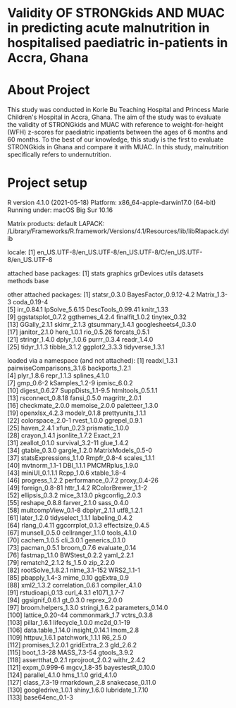 # Validity OF STRONGkids AND MUAC in predicting acute malnutrition in hospitalised paediatric in-patients in Accra, Ghana

# About Project

This study was conducted in Korle Bu Teaching Hospital and Princess Marie Children's Hospital in Accra, Ghana. The aim of the study was to evaluate the validity of STRONGkids and MUAC with reference to weight-for-height (WFH) z-scores for paediatric inpatients between the ages of 6 months and 60 months. To the best of our knowledge, this study is the first to evaluate STRONGkids in Ghana and compare it with MUAC. In this study, malnutrition specifically refers to undernutrition.

# Project setup

R version 4.1.0 (2021-05-18)
Platform: x86_64-apple-darwin17.0 (64-bit)
Running under: macOS Big Sur 10.16

Matrix products: default
LAPACK: /Library/Frameworks/R.framework/Versions/4.1/Resources/lib/libRlapack.dylib

locale:
[1] en_US.UTF-8/en_US.UTF-8/en_US.UTF-8/C/en_US.UTF-8/en_US.UTF-8

attached base packages:
[1] stats     graphics  grDevices utils     datasets  methods   base     

other attached packages:
 [1] statsr_0.3.0           BayesFactor_0.9.12-4.2 Matrix_1.3-3           coda_0.19-4           
 [5] irr_0.84.1             lpSolve_5.6.15         DescTools_0.99.41      knitr_1.33            
 [9] ggstatsplot_0.7.2      ggthemes_4.2.4         finalfit_1.0.2         tinytex_0.32          
[13] GGally_2.1.1           skimr_2.1.3            gtsummary_1.4.1        googlesheets4_0.3.0   
[17] janitor_2.1.0          here_1.0.1             rio_0.5.26             forcats_0.5.1         
[21] stringr_1.4.0          dplyr_1.0.6            purrr_0.3.4            readr_1.4.0           
[25] tidyr_1.1.3            tibble_3.1.2           ggplot2_3.3.3          tidyverse_1.3.1       

loaded via a namespace (and not attached):
  [1] readxl_1.3.1              pairwiseComparisons_3.1.6 backports_1.2.1          
  [4] plyr_1.8.6                repr_1.1.3                splines_4.1.0            
  [7] gmp_0.6-2                 kSamples_1.2-9            ipmisc_6.0.2             
 [10] digest_0.6.27             SuppDists_1.1-9.5         htmltools_0.5.1.1        
 [13] rsconnect_0.8.18          fansi_0.5.0               magrittr_2.0.1           
 [16] checkmate_2.0.0           memoise_2.0.0             paletteer_1.3.0          
 [19] openxlsx_4.2.3            modelr_0.1.8              prettyunits_1.1.1        
 [22] colorspace_2.0-1          rvest_1.0.0               ggrepel_0.9.1            
 [25] haven_2.4.1               xfun_0.23                 prismatic_1.0.0          
 [28] crayon_1.4.1              jsonlite_1.7.2            Exact_2.1                
 [31] zeallot_0.1.0             survival_3.2-11           glue_1.4.2               
 [34] gtable_0.3.0              gargle_1.2.0              MatrixModels_0.5-0       
 [37] statsExpressions_1.1.0    Rmpfr_0.8-4               scales_1.1.1             
 [40] mvtnorm_1.1-1             DBI_1.1.1                 PMCMRplus_1.9.0          
 [43] miniUI_0.1.1.1            Rcpp_1.0.6                xtable_1.8-4             
 [46] progress_1.2.2            performance_0.7.2         proxy_0.4-26             
 [49] foreign_0.8-81            httr_1.4.2                RColorBrewer_1.1-2       
 [52] ellipsis_0.3.2            mice_3.13.0               pkgconfig_2.0.3          
 [55] reshape_0.8.8             farver_2.1.0              sass_0.4.0               
 [58] multcompView_0.1-8        dbplyr_2.1.1              utf8_1.2.1               
 [61] later_1.2.0               tidyselect_1.1.1          labeling_0.4.2           
 [64] rlang_0.4.11              ggcorrplot_0.1.3          effectsize_0.4.5         
 [67] munsell_0.5.0             cellranger_1.1.0          tools_4.1.0              
 [70] cachem_1.0.5              cli_3.0.1                 generics_0.1.0           
 [73] pacman_0.5.1              broom_0.7.6               evaluate_0.14            
 [76] fastmap_1.1.0             BWStest_0.2.2             yaml_2.2.1               
 [79] rematch2_2.1.2            fs_1.5.0                  zip_2.2.0                
 [82] rootSolve_1.8.2.1         nlme_3.1-152              WRS2_1.1-1               
 [85] pbapply_1.4-3             mime_0.10                 ggExtra_0.9              
 [88] xml2_1.3.2                correlation_0.6.1         compiler_4.1.0           
 [91] rstudioapi_0.13           curl_4.3.1                e1071_1.7-7              
 [94] ggsignif_0.6.1            gt_0.3.0                  reprex_2.0.0             
 [97] broom.helpers_1.3.0       stringi_1.6.2             parameters_0.14.0        
[100] lattice_0.20-44           commonmark_1.7            vctrs_0.3.8              
[103] pillar_1.6.1              lifecycle_1.0.0           mc2d_0.1-19              
[106] data.table_1.14.0         insight_0.14.1            lmom_2.8                 
[109] httpuv_1.6.1              patchwork_1.1.1           R6_2.5.0                 
[112] promises_1.2.0.1          gridExtra_2.3             gld_2.6.2                
[115] boot_1.3-28               MASS_7.3-54               gtools_3.9.2             
[118] assertthat_0.2.1          rprojroot_2.0.2           withr_2.4.2              
[121] expm_0.999-6              mgcv_1.8-35               bayestestR_0.10.0        
[124] parallel_4.1.0            hms_1.1.0                 grid_4.1.0               
[127] class_7.3-19              rmarkdown_2.8             snakecase_0.11.0         
[130] googledrive_1.0.1         shiny_1.6.0               lubridate_1.7.10         
[133] base64enc_0.1-3    
